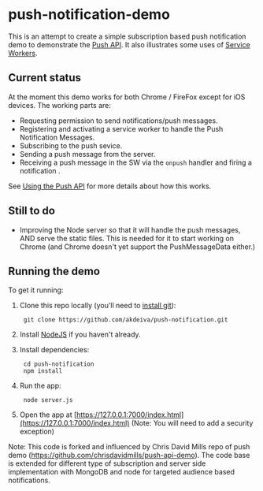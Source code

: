 # push-notification-demo

This is an attempt to create a simple subscription based push notification demo to demonstrate the [Push API](https://developer.mozilla.org/en-US/docs/Web/API/Push_API). It also illustrates some uses of [Service Workers](https://developer.mozilla.org/en-US/docs/Web/API/Service_Worker_API).

## Current status

At the moment this demo works for both Chrome / FireFox except for iOS devices. The working parts are:

* Requesting permission to send notifications/push messages.
* Registering and activating a service worker to handle the Push Notification Messages.
* Subscribing to the push sevice.
* Sending a push message from the server.
* Receiving a push message in the SW via the `onpush` handler and firing a notification .

See [Using the Push API](https://developer.mozilla.org/en-US/docs/Web/API/Push_API/Using_the_Push_API) for more details about how this works.

## Still to do

* Improving the Node server so that it will handle the push messages, AND serve the static files. This is needed for it to start working on Chrome (and Chrome doesn't yet support the PushMessageData either.)


## Running the demo

To get it running:


1. Clone this repo locally (you'll need to [install git](http://git-scm.com/downloads)):

        git clone https://github.com/akdeiva/push-notification.git

2. Install [NodeJS](https://nodejs.org/) if you haven't already.
3. Install dependencies:

        cd push-notification
        npm install

4. Run the app:

        node server.js

5. Open the app at
   [https://127.0.0.1:7000/index.html](https://127.0.0.1:7000/index.html)
   (Note: You will need to add a security exception)

Note: This code is forked and influenced by Chris David Mills repo of push demo (https://github.com/chrisdavidmills/push-api-demo). The code base is extended for different type of subscription and server side implementation with MongoDB and node for targeted audience based notifications.

